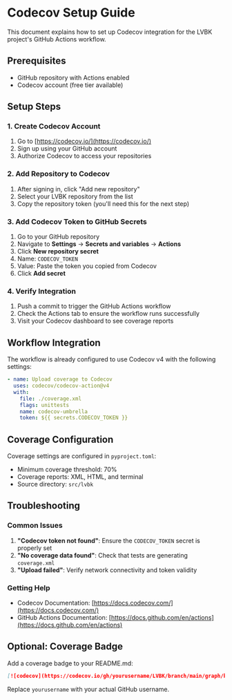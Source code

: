 # Codecov Setup Guide

This document explains how to set up Codecov integration for the LVBK project's GitHub Actions workflow.

## Prerequisites

- GitHub repository with Actions enabled
- Codecov account (free tier available)

## Setup Steps

### 1. Create Codecov Account

1. Go to [https://codecov.io/](https://codecov.io/)
2. Sign up using your GitHub account
3. Authorize Codecov to access your repositories

### 2. Add Repository to Codecov

1. After signing in, click "Add new repository"
2. Select your LVBK repository from the list
3. Copy the repository token (you'll need this for the next step)

### 3. Add Codecov Token to GitHub Secrets

1. Go to your GitHub repository
2. Navigate to **Settings** → **Secrets and variables** → **Actions**
3. Click **New repository secret**
4. Name: `CODECOV_TOKEN`
5. Value: Paste the token you copied from Codecov
6. Click **Add secret**

### 4. Verify Integration

1. Push a commit to trigger the GitHub Actions workflow
2. Check the Actions tab to ensure the workflow runs successfully
3. Visit your Codecov dashboard to see coverage reports

## Workflow Integration

The workflow is already configured to use Codecov v4 with the following settings:

```yaml
- name: Upload coverage to Codecov
  uses: codecov/codecov-action@v4
  with:
    file: ./coverage.xml
    flags: unittests
    name: codecov-umbrella
    token: ${{ secrets.CODECOV_TOKEN }}
```

## Coverage Configuration

Coverage settings are configured in `pyproject.toml`:

- Minimum coverage threshold: 70%
- Coverage reports: XML, HTML, and terminal
- Source directory: `src/lvbk`

## Troubleshooting

### Common Issues

1. **"Codecov token not found"**: Ensure the `CODECOV_TOKEN` secret is properly set
2. **"No coverage data found"**: Check that tests are generating `coverage.xml`
3. **"Upload failed"**: Verify network connectivity and token validity

### Getting Help

- Codecov Documentation: [https://docs.codecov.com/](https://docs.codecov.com/)
- GitHub Actions Documentation: [https://docs.github.com/en/actions](https://docs.github.com/en/actions)

## Optional: Coverage Badge

Add a coverage badge to your README.md:

```markdown
[![codecov](https://codecov.io/gh/yourusername/LVBK/branch/main/graph/badge.svg)](https://codecov.io/gh/yourusername/LVBK)
```

Replace `yourusername` with your actual GitHub username.
